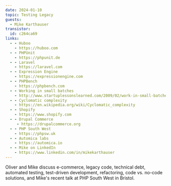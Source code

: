 ```yaml
---
date: 2024-01-10
topic: Testing Legacy
guests:
  - Mike Karthauser
transistor:
  id: c264ca69
links:
  - - Huboo
    - https://huboo.com
  - - PHPUnit
    - https://phpunit.de
  - - Laravel
    - https://laravel.com
  - - Expression Engine
    - https://expressionengine.com
  - - PHPBench
    - https://phpbench.com
  - - Working in small batches
    - http://www.startuplessonslearned.com/2009/02/work-in-small-batches.html
  - - Cyclomatic complexity
    - https://en.wikipedia.org/wiki/Cyclomatic_complexity
  - - Shopify
    - https://www.shopify.com
  - - Drupal Commerce
     - https://drupalcommerce.org
  - - PHP South West
    - https://phpsw.uk
  - - Automica labs
    - https://automica.io
  - - Mike on LinkedIn
    - https://www.linkedin.com/in/mikekarthauser
---
```


Oliver and Mike discuss e-commerce, legacy code, technical debt, automated testing, test-driven development, refactoring, code vs. no-code solutions, and Mike's recent talk at PHP South West in Bristol.
